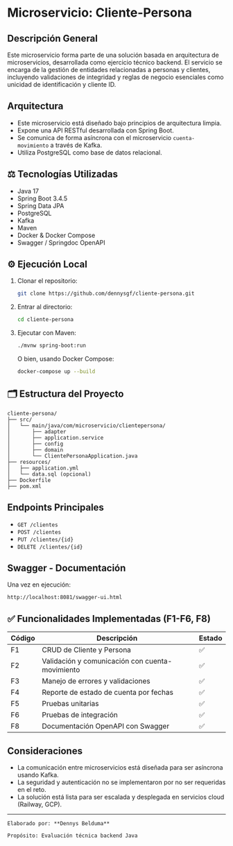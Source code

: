 # Microservicio: Cliente-Persona

## Descripción General
Este microservicio forma parte de una solución basada en arquitectura de microservicios, desarrollada como ejercicio técnico backend. El servicio se encarga de la gestión de entidades relacionadas a personas y clientes, incluyendo validaciones de integridad y reglas de negocio esenciales como unicidad de identificación y cliente ID.

## Arquitectura
- Este microservicio está diseñado bajo principios de arquitectura limpia.
- Expone una API RESTful desarrollada con Spring Boot.
- Se comunica de forma asíncrona con el microservicio `cuenta-movimiento` a través de Kafka.
- Utiliza PostgreSQL como base de datos relacional.

## ⚖️ Tecnologías Utilizadas
- Java 17
- Spring Boot 3.4.5
- Spring Data JPA
- PostgreSQL
- Kafka
- Maven
- Docker & Docker Compose
- Swagger / Springdoc OpenAPI

## ⚙️ Ejecución Local
1. Clonar el repositorio:
   ```bash
   git clone https://github.com/dennysgf/cliente-persona.git
   ```
2. Entrar al directorio:
   ```bash
   cd cliente-persona
   ```
3. Ejecutar con Maven:
   ```bash
   ./mvnw spring-boot:run
   ```
   O bien, usando Docker Compose:
   ```bash
   docker-compose up --build
   ```

## 🗂️ Estructura del Proyecto
```
cliente-persona/
├── src/
│   └── main/java/com/microservicio/clientepersona/
│       ├── adapter
│       ├── application.service
│       ├── config
│       ├── domain
│       └── ClientePersonaApplication.java
├── resources/
│   ├── application.yml
│   └── data.sql (opcional)
├── Dockerfile
├── pom.xml
```

## Endpoints Principales
- `GET /clientes`
- `POST /clientes`
- `PUT /clientes/{id}`
- `DELETE /clientes/{id}`

## Swagger - Documentación
Una vez en ejecución:
```
http://localhost:8081/swagger-ui.html
```

## ✅ Funcionalidades Implementadas (F1-F6, F8)
| Código | Descripción                                      | Estado |
|--------|------------------------------------------------|--------|
| F1     | CRUD de Cliente y Persona                       | ✅     |
| F2     | Validación y comunicación con cuenta-movimiento | ✅     |
| F3     | Manejo de errores y validaciones                | ✅     |
| F4     | Reporte de estado de cuenta por fechas          | ✅     |
| F5     | Pruebas unitarias                               | ✅     |
| F6     | Pruebas de integración                          | ✅     |
| F8     | Documentación OpenAPI con Swagger               | ✅     |

## Consideraciones
- La comunicación entre microservicios está diseñada para ser asíncrona usando Kafka.
- La seguridad y autenticación no se implementaron por no ser requeridas en el reto.
- La solución está lista para ser escalada y desplegada en servicios cloud (Railway, GCP).

---

    Elaborado por: **Dennys Belduma**

    Propósito: Evaluación técnica backend Java
